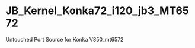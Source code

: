 JB_Kernel_Konka72_i120_jb3_MT6572
=================================

Untouched Port Source for Konka V850_mt6572
